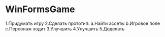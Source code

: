 # WinFormsGame
1.Придумать игру
2.Сделать прототип:
  a.Найти ассеты
  b.Игровое поле
  c.Персонаж ходит
3.Улучшить
4.Улучшить
5.Доделать
